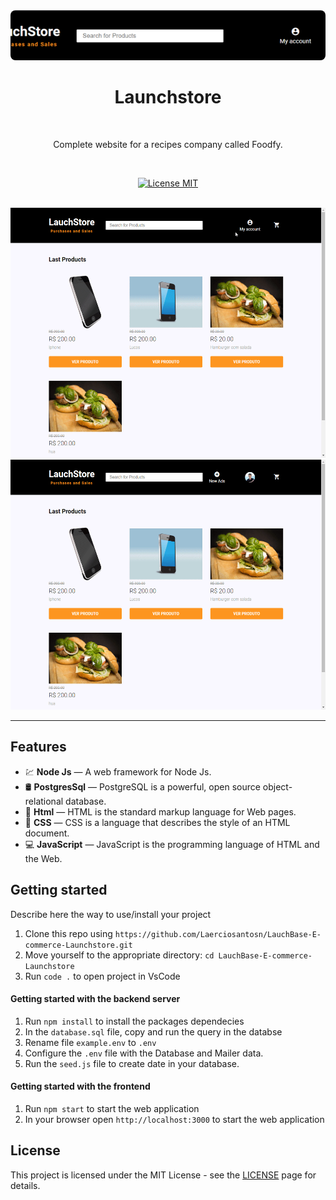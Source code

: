 <div align="center">
  <img src="./public/images/PangeBanner.png" alt="Foodfy image"  style="object-fit: cover; width: 1070px; height:80px;border-radius: 8px;">
  <br>

  <h1>Launchstore </h1>
  <br>
</div>


<p align="center">Complete website for a recipes company called Foodfy.</p>
<br>

<p align="center">
  <a href="https://opensource.org/licenses/MIT">
    <img src="https://img.shields.io/badge/License-MIT-blue.svg" alt="License MIT">
  </a>
</p>

<br>

<div>
  <img src="./public/images/loguin.gif" alt="demo" height="400" width="535">
  <img src="./public/images/order.gif" alt="demo" height="400" width="535">
</div>

<hr />

## Features

- 💹 **Node Js** — A web framework for Node Js.
- 🛢️ **PostgresSql** — PostgreSQL is a powerful, open source object-relational database.
- 📕 **Html** — HTML is the standard markup language for Web pages.
- 📘 **CSS** — CSS is a language that describes the style of an HTML document.
- 💻 **JavaScript** — JavaScript is the programming language of HTML and the Web.

## Getting started

Describe here the way to use/install your project

1. Clone this repo using `https://github.com/Laerciosantosn/LauchBase-E-commerce-Launchstore.git`
2. Move yourself to the appropriate directory: `cd LauchBase-E-commerce-Launchstore`<br />
3. Run `code .` to open project in VsCode<br />

#### Getting started with the backend server

1. Run `npm install` to install the packages dependecies
2. In the `database.sql` file, copy and run the query in the databse 
3. Rename file `example.env` to `.env`
4. Configure the `.env` file with the Database and Mailer data.
5. Run the `seed.js` file to create date in your database.

#### Getting started with the frontend

1. Run `npm start` to start the web application
2. In your browser open `http://localhost:3000` to start the web application



## License

This project is licensed under the MIT License - see the [LICENSE](https://opensource.org/licenses/MIT) page for details.
